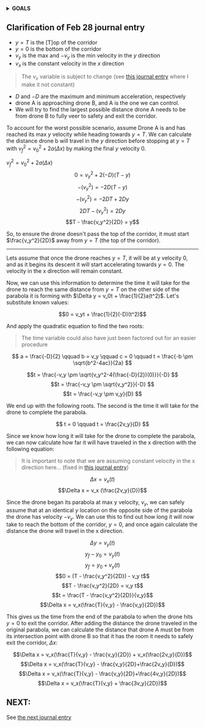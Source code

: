 <details>
  <summary><b>GOALS</b></summary>
# Goals

- [x] review last journal entry
  - [x] write short summary of last journal entry
  - [x] make progress on last assignment
- [x] complete research abstract
  - [ ] send it to tanner for review

> This journal entry is a clarification of the
> [previous one](2024-02-28.md), written on Feb 28

</details>

## Clarification of Feb 28 journal entry

- $y = T$ is the \[T\]op of the corridor
- $y = 0$ is the bottom of the corridor
- $v_y$ is the max and $-v_y$ is the min velocity in the $y$ direction
- $v_x$ is the constant velocity in the $x$ direction

> The $v_x$ variable is subject to change (see [this journal
> entry](./2024-05-06.md) where I make it not constant)

- $D$ and $-D$ are the maximum and minimum acceleration, respectively
- drone A is approaching drone B, and A is the one we can control.
- We will try to find the largest possible distance drone A needs to be from
  drone B to fully veer to safety and exit the corridor.

To account for the worst possible scenario, assume Drone A is and has reached
its max $y$ velocity while heading towards $y=T$. We can calculate the distance
drone b will travel in the $y$ direction before stopping at $y=T$ with $v_f^2 =
v_0^2 + 2a(\Delta x)$ by making the final $y$ velocity 0.

$v_f^2 = v_0^2 + 2a(\Delta x)$
$$0 ={v_y}^2 + 2 (-D)(T-y)$$
$$-(v_y^2) = -2D(T-y)$$
$$-(v_y^2) = -2DT+2Dy$$
$$2DT-(v_y^2) = 2Dy$$
$$T - \frac{v_y^2}{2D} = y$$

So, to ensure the drone doesn't pass the top of the corridor, it must start
$\frac{v_y^2}{2D}$ away from $y = T$ (the top of the corridor).

---

Lets assume that once the drone reaches $y = T$, it will be at y velocity 0, and
as it begins its descent it will start accelerating towards $y = 0$. The
velocity in the x direction will remain constant.

Now, we can use this information to determine the time it will take for the
drone to reach the same distance from $y = T$ on the other side of the parabola
it is forming with $\Delta y = v_0t + \frac{1}{2}a(t^2)$. Let's substitute known
values:

$$0 = v_yt + \frac{1}{2}(-D)(t^2)$$

And apply the quadratic equation to find the two roots:

> The time variable could also have just been factored out for an easier
> procedure

$$
a = \frac{-D}{2}
\qquad
b = v_y
\qquad
c = 0
\qquad
t = \frac{-b \pm \sqrt{b^2-4ac}}{2a}
$$

$$t = \frac{-v_y \pm \sqrt{v_y^2-4(\frac{-D}{2})(0)}}{-D} $$
$$t = \frac{-v_y \pm \sqrt{v_y^2}}{-D} $$
$$t = \frac{-v_y \pm v_y}{D} $$

We end up with the following roots. The second is the time it will take for the
drone to complete the parabola.

$$
t = 0
\qquad
t = \frac{2v_y}{D}
$$

Since we know how long it will take for the drone to complete the parabola, we
can now calculate how far it will have traveled in the x direction with the
following equation:

> It is important to note that we are assuming constant velocity in the x
> direction here... (fixed in [this journal entry](./2024-05-06.md))

$$\Delta x =v_x(t)$$
$$\Delta x = v_x (\frac{2v_y}{D})$$

Since the drone began its parabola at max y velocity, $v_y$, we can safely assume
that at an identical $y$ location on the opposite side of the parabola the drone
has velocity $-v_y$. We can use this to find out how long it will now take to
reach the bottom of the corridor, $y = 0$, and once again calculate the distance
the drone will travel in the x direction.

$$\Delta y = v_y(t)$$
$$y_f - y_0= v_y(t)$$
$$y_f = y_0 + v_y(t)$$
$$0 = (T - \frac{v_y^2}{2D}) - v_y t$$
$$T - \frac{v_y^2}{2D} = v_y t$$
$$t = \frac{T - \frac{v_y^2}{2D}}{v_y}$$
$$\Delta x = v_x(\frac{T}{v_y} - \frac{v_y}{2D})$$

This gives us the time from the end of the parabola to when the drone hits $y=0$
to exit the corridor. After adding the distance the drone traveled in the
original parabola, we can calculate the distance that drone A must be from its
intersection point with drone B so that it has the room it needs to safely exit
the corridor, $\Delta x$:

$$\Delta x = v_x(\frac{T}{v_y} - \frac{v_y}{2D}) + v_x(\frac{2v_y}{D})$$
$$\Delta x = v_x(\frac{T}{v_y} - \frac{v_y}{2D}+\frac{2v_y}{D})$$
$$\Delta x = v_x(\frac{T}{v_y} - \frac{v_y}{2D}+\frac{4v_y}{2D})$$
$$\Delta x = v_x(\frac{T}{v_y} + \frac{3v_y}{2D})$$

## NEXT:

See [the next journal entry](2024-04-17.md)

